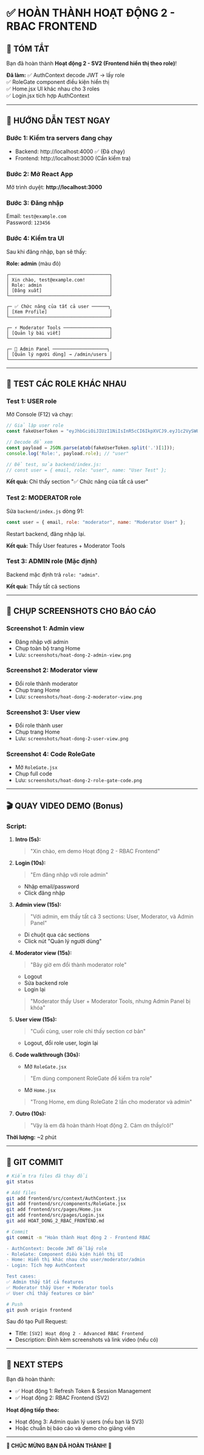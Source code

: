 # ✅ HOÀN THÀNH HOẠT ĐỘNG 2 - RBAC FRONTEND

## 🎉 TÓM TẮT

Bạn đã hoàn thành **Hoạt động 2 - SV2 (Frontend hiển thị theo role)**!

**Đã làm:**
✅ AuthContext decode JWT → lấy role  
✅ RoleGate component điều kiện hiển thị  
✅ Home.jsx UI khác nhau cho 3 roles  
✅ Login.jsx tích hợp AuthContext  

---

## 🚀 HƯỚNG DẪN TEST NGAY

### Bước 1: Kiểm tra servers đang chạy

- Backend: http://localhost:4000 ✅ (Đã chạy)
- Frontend: http://localhost:3000 (Cần kiểm tra)

### Bước 2: Mở React App

Mở trình duyệt: **http://localhost:3000**

### Bước 3: Đăng nhập

Email: `test@example.com`  
Password: `123456`

### Bước 4: Kiểm tra UI

Sau khi đăng nhập, bạn sẽ thấy:

**Role: admin** (màu đỏ)

```
┌─────────────────────────────────────┐
│ Xin chào, test@example.com!         │
│ Role: admin                         │
│ [Đăng xuất]                         │
└─────────────────────────────────────┘

┌─ ✅ Chức năng của tất cả user ──────┐
│ [Xem Profile]                       │
└─────────────────────────────────────┘

┌─ ⚡ Moderator Tools ─────────────────┐
│ [Quản lý bài viết]                  │
└─────────────────────────────────────┘

┌─ 👑 Admin Panel ────────────────────┐
│ [Quản lý người dùng] → /admin/users │
└─────────────────────────────────────┘
```

---

## 🧪 TEST CÁC ROLE KHÁC NHAU

### Test 1: USER role

Mở Console (F12) và chạy:

```javascript
// Giả lập user role
const fakeUserToken = "eyJhbGciOiJIUzI1NiIsInR5cCI6IkpXVCJ9.eyJ1c2VySWQiOiJ0ZXN0QGV4YW1wbGUuY29tIiwiZW1haWwiOiJ0ZXN0QGV4YW1wbGUuY29tIiwicm9sZSI6InVzZXIiLCJpYXQiOjE2OTczNjIwMDAsImV4cCI6OTk5OTk5OTk5OX0.EXAMPLE";

// Decode để xem
const payload = JSON.parse(atob(fakeUserToken.split('.')[1]));
console.log('Role:', payload.role); // "user"

// Để test, sửa backend/index.js:
// const user = { email, role: "user", name: "User Test" };
```

**Kết quả:** Chỉ thấy section "✅ Chức năng của tất cả user"

### Test 2: MODERATOR role

Sửa `backend/index.js` dòng 91:

```javascript
const user = { email, role: "moderator", name: "Moderator User" };
```

Restart backend, đăng nhập lại.

**Kết quả:** Thấy User features + Moderator Tools

### Test 3: ADMIN role (Mặc định)

Backend mặc định trả `role: "admin"`.

**Kết quả:** Thấy tất cả sections

---

## 📸 CHỤP SCREENSHOTS CHO BÁO CÁO

### Screenshot 1: Admin view
- Đăng nhập với admin
- Chụp toàn bộ trang Home
- Lưu: `screenshots/hoat-dong-2-admin-view.png`

### Screenshot 2: Moderator view
- Đổi role thành moderator
- Chụp trang Home
- Lưu: `screenshots/hoat-dong-2-moderator-view.png`

### Screenshot 3: User view
- Đổi role thành user
- Chụp trang Home
- Lưu: `screenshots/hoat-dong-2-user-view.png`

### Screenshot 4: Code RoleGate
- Mở `RoleGate.jsx`
- Chụp full code
- Lưu: `screenshots/hoat-dong-2-role-gate-code.png`

---

## 🎬 QUAY VIDEO DEMO (Bonus)

### Script:

1. **Intro (5s):**
   > "Xin chào, em demo Hoạt động 2 - RBAC Frontend"

2. **Login (10s):**
   > "Em đăng nhập với role admin"
   - Nhập email/password
   - Click đăng nhập

3. **Admin view (15s):**
   > "Với admin, em thấy tất cả 3 sections: User, Moderator, và Admin Panel"
   - Di chuột qua các sections
   - Click nút "Quản lý người dùng"

4. **Moderator view (15s):**
   > "Bây giờ em đổi thành moderator role"
   - Logout
   - Sửa backend role
   - Login lại
   > "Moderator thấy User + Moderator Tools, nhưng Admin Panel bị khóa"

5. **User view (15s):**
   > "Cuối cùng, user role chỉ thấy section cơ bản"
   - Logout, đổi role user, login lại

6. **Code walkthrough (30s):**
   - Mở `RoleGate.jsx`
   > "Em dùng component RoleGate để kiểm tra role"
   - Mở `Home.jsx`
   > "Trong Home, em dùng RoleGate 2 lần cho moderator và admin"

7. **Outro (10s):**
   > "Vậy là em đã hoàn thành Hoạt động 2. Cảm ơn thầy/cô!"

**Thời lượng:** ~2 phút

---

## 📝 GIT COMMIT

```bash
# Kiểm tra files đã thay đổi
git status

# Add files
git add frontend/src/context/AuthContext.jsx
git add frontend/src/components/RoleGate.jsx
git add frontend/src/pages/Home.jsx
git add frontend/src/pages/Login.jsx
git add HOAT_DONG_2_RBAC_FRONTEND.md

# Commit
git commit -m "Hoàn thành Hoạt động 2 - Frontend RBAC

- AuthContext: Decode JWT để lấy role
- RoleGate: Component điều kiện hiển thị UI
- Home: Hiển thị khác nhau cho user/moderator/admin
- Login: Tích hợp AuthContext

Test cases:
✅ Admin thấy tất cả features
✅ Moderator thấy User + Moderator tools
✅ User chỉ thấy features cơ bản"

# Push
git push origin frontend
```

Sau đó tạo Pull Request:
- Title: `[SV2] Hoạt động 2 - Advanced RBAC Frontend`
- Description: Đính kèm screenshots và link video (nếu có)

---

## 🔗 NEXT STEPS

Bạn đã hoàn thành:
- ✅ Hoạt động 1: Refresh Token & Session Management
- ✅ Hoạt động 2: RBAC Frontend (SV2)

**Hoạt động tiếp theo:**
- Hoạt động 3: Admin quản lý users (nếu bạn là SV3)
- Hoặc chuẩn bị báo cáo và demo cho giảng viên

---

**🎉 CHÚC MỪNG BẠN ĐÃ HOÀN THÀNH!** 🎉
